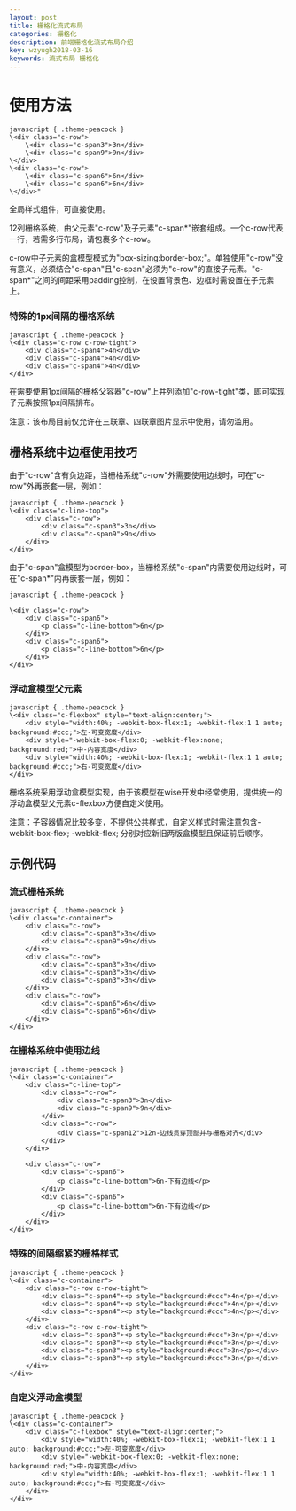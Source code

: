 ```yaml
---
layout: post
title: 栅格化流式布局
categories: 栅格化 
description: 前端栅格化流式布局介绍
key: wzyugh2018-03-16
keywords: 流式布局 栅格化
---
```


# 使用方法

```
javascript { .theme-peacock }
\<div class="c-row">
    \<div class="c-span3">3n</div>
    \<div class="c-span9">9n</div>
\</div>
\<div class="c-row">
    \<div class="c-span6">6n</div>
    \<div class="c-span6">6n</div>
\</div>"
```

全局样式组件，可直接使用。

12列栅格系统，由父元素"c-row"及子元素"c-span*"嵌套组成。一个c-row代表一行，若需多行布局，请包裹多个c-row。

c-row中子元素的盒模型模式为"box-sizing:border-box;"。单独使用"c-row"没有意义，必须结合"c-span"且"c-span"必须为"c-row"的直接子元素。"c-span*"之间的间距采用padding控制，在设置背景色、边框时需设置在子元素上。

### 特殊的1px间隔的栅格系统

```
javascript { .theme-peacock }
\<div class="c-row c-row-tight">
    <div class="c-span4">4n</div>
    <div class="c-span4">4n</div>
    <div class="c-span4">4n</div>
</div>
```
在需要使用1px间隔的栅格父容器"c-row"上并列添加"c-row-tight"类，即可实现子元素按照1px间隔排布。

注意：该布局目前仅允许在三联章、四联章图片显示中使用，请勿滥用。

## 栅格系统中边框使用技巧
由于"c-row"含有负边距，当栅格系统"c-row"外需要使用边线时，可在"c-row"外再嵌套一层，例如：

```
javascript { .theme-peacock }
\<div class="c-line-top">
    <div class="c-row">
        <div class="c-span3">3n</div>
        <div class="c-span9">9n</div>
    </div>
</div>
```

由于"c-span"盒模型为border-box，当栅格系统"c-span"内需要使用边线时，可在"c-span*"内再嵌套一层，例如：


```
javascript { .theme-peacock }

\<div class="c-row">
    <div class="c-span6">
        <p class="c-line-bottom">6n</p>
    </div>
    <div class="c-span6">
        <p class="c-line-bottom">6n</p>
    </div>
</div>
```
### 浮动盒模型父元素

```
javascript { .theme-peacock }
\<div class="c-flexbox" style="text-align:center;">
    <div style="width:40%; -webkit-box-flex:1; -webkit-flex:1 1 auto; background:#ccc;">左-可变宽度</div>
    <div style="-webkit-box-flex:0; -webkit-flex:none; background:red;">中-内容宽度</div>
    <div style="width:40%; -webkit-box-flex:1; -webkit-flex:1 1 auto; background:#ccc;">右-可变宽度</div>
</div>
```
栅格系统采用浮动盒模型实现，由于该模型在wise开发中经常使用，提供统一的浮动盒模型父元素c-flexbox方便自定义使用。

注意：子容器情况比较多变，不提供公共样式，自定义样式时需注意包含-webkit-box-flex; -webkit-flex; 分别对应新旧两版盒模型且保证前后顺序。

## 示例代码
### 流式栅格系统

```
javascript { .theme-peacock }
\<div class="c-container">
    <div class="c-row">
        <div class="c-span3">3n</div>
        <div class="c-span9">9n</div>
    </div>
    <div class="c-row">
        <div class="c-span3">3n</div>
        <div class="c-span3">3n</div>
        <div class="c-span3">3n</div>
    </div>
    <div class="c-row">
        <div class="c-span6">6n</div>
        <div class="c-span6">6n</div>
    </div>
</div>
```
### 在栅格系统中使用边线
```
javascript { .theme-peacock }
\<div class="c-container">
    <div class="c-line-top">
        <div class="c-row">
            <div class="c-span3">3n</div>
            <div class="c-span9">9n</div>
        </div>
        <div class="c-row">
            <div class="c-span12">12n-边线贯穿顶部并与栅格对齐</div>
        </div>
    </div>

    <div class="c-row">
        <div class="c-span6">
            <p class="c-line-bottom">6n-下有边线</p>
        </div>
        <div class="c-span6">
            <p class="c-line-bottom">6n-下有边线</p>
        </div>
    </div>
</div>
```
### 特殊的间隔缩紧的栅格样式

```
javascript { .theme-peacock }
\<div class="c-container">
    <div class="c-row c-row-tight">
        <div class="c-span4"><p style="background:#ccc">4n</p></div>
        <div class="c-span4"><p style="background:#ccc">4n</p></div>
        <div class="c-span4"><p style="background:#ccc">4n</p></div>
    </div>
    <div class="c-row c-row-tight">
        <div class="c-span3"><p style="background:#ccc">3n</p></div>
        <div class="c-span3"><p style="background:#ccc">3n</p></div>
        <div class="c-span3"><p style="background:#ccc">3n</p></div>
        <div class="c-span3"><p style="background:#ccc">3n</p></div>
    </div>
</div>
```
### 自定义浮动盒模型

```
javascript { .theme-peacock }
\<div class="c-container">
    <div class="c-flexbox" style="text-align:center;">
        <div style="width:40%; -webkit-box-flex:1; -webkit-flex:1 1 auto; background:#ccc;">左-可变宽度</div>
        <div style="-webkit-box-flex:0; -webkit-flex:none; background:red;">中-内容宽度</div>
        <div style="width:40%; -webkit-box-flex:1; -webkit-flex:1 1 auto; background:#ccc;">右-可变宽度</div>
    </div>
</div>
```










